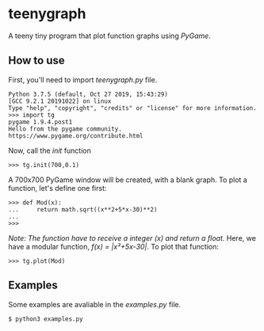 # teenygraph
A teeny tiny program that plot function graphs using _PyGame_.

## How to use
First, you'll need to import _teenygraph.py_ file.

```
Python 3.7.5 (default, Oct 27 2019, 15:43:29) 
[GCC 9.2.1 20191022] on linux
Type "help", "copyright", "credits" or "license" for more information.
>>> import tg
pygame 1.9.4.post1
Hello from the pygame community. https://www.pygame.org/contribute.html
```

Now, call the *init* function
```
>>> tg.init(700,0.1)
```
A 700x700 PyGame window will be created, with a blank graph. To plot a function, let's define one first:
```
>>> def Mod(x):
...     return math.sqrt((x**2+5*x-30)**2)
...
>>>
```
_Note: The function have to receive a integer (x) and return a float._
Here, we have a modular function, _f(x) = |x²+5x-30|_. To plot that function:
```
>>> tg.plot(Mod)
```

## Examples
Some examples are avaliable in the _examples.py_ file.
```
$ python3 examples.py
```